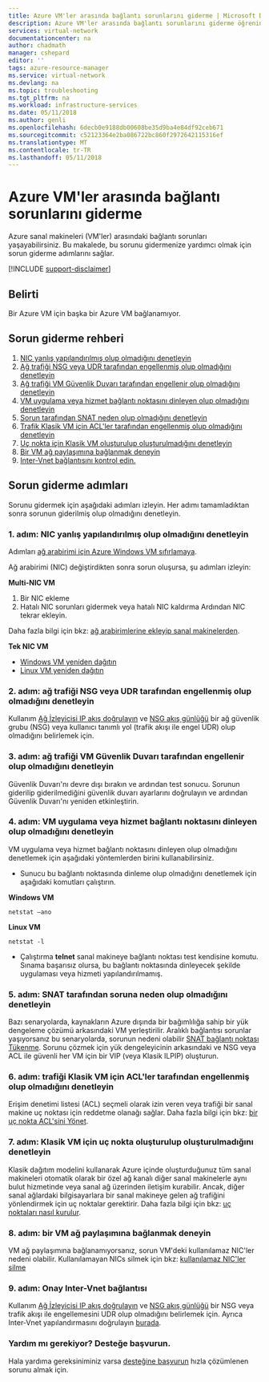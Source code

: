 ```yaml
---
title: Azure VM'ler arasında bağlantı sorunlarını giderme | Microsoft Docs
description: Azure VM'ler arasında bağlantı sorunlarını giderme öğrenin.
services: virtual-network
documentationcenter: na
author: chadmath
manager: cshepard
editor: ''
tags: azure-resource-manager
ms.service: virtual-network
ms.devlang: na
ms.topic: troubleshooting
ms.tgt_pltfrm: na
ms.workload: infrastructure-services
ms.date: 05/11/2018
ms.author: genli
ms.openlocfilehash: 6decb0e9188db00608be35d9ba4e84df92ceb671
ms.sourcegitcommit: c52123364e2ba086722bc860f2972642115316ef
ms.translationtype: MT
ms.contentlocale: tr-TR
ms.lasthandoff: 05/11/2018
---
```

# <a name="troubleshooting-connectivity-problems-between-azure-vms"></a>Azure VM'ler arasında bağlantı sorunlarını giderme

Azure sanal makineleri (VM'ler) arasındaki bağlantı sorunları yaşayabilirsiniz. Bu makalede, bu sorunu gidermenize yardımcı olmak için sorun giderme adımlarını sağlar. 

[!INCLUDE [support-disclaimer](../../includes/support-disclaimer.md)]

## <a name="symptom"></a>Belirti

Bir Azure VM için başka bir Azure VM bağlanamıyor.

## <a name="troubleshooting-guidance"></a>Sorun giderme rehberi 

1. [NIC yanlış yapılandırılmış olup olmadığını denetleyin](#step-1-check-whether-nic-is-misconfigured)
2. [Ağ trafiği NSG veya UDR tarafından engellenmiş olup olmadığını denetleyin](#step-2-check-whether-network-traffic-is-blocked-by-nsg-or-udr)
3. [Ağ trafiği VM Güvenlik Duvarı tarafından engellenir olup olmadığını denetleyin](#step-3-check-whether-network-traffic-is-blocked-by-vm-firewall)
4. [VM uygulama veya hizmet bağlantı noktasını dinleyen olup olmadığını denetleyin](#step-4-check-whether-vm-app-or-service-is-listening-on-the-port)
5. [Sorun tarafından SNAT neden olup olmadığını denetleyin](#step-5-check-whether-the-problem-is-caused-by-snat)
6. [Trafik Klasik VM için ACL'ler tarafından engellenmiş olup olmadığını denetleyin](#step-6-check-whether-traffic-is-blocked-by-acls-for-the-classic-vm)
7. [Uç nokta için Klasik VM oluşturulup oluşturulmadığını denetleyin](#step-7-check-whether-the-endpoint-is-created-for-the-classic-vm)
8. [Bir VM ağ paylaşımına bağlanmak deneyin](#step-8-try-to-connect-to-a-vm-network-share)
9. [Inter-Vnet bağlantısını kontrol edin.](#step-9-check-inter-vnet-connectivity)

## <a name="troubleshooting-steps"></a>Sorun giderme adımları

Sorunu gidermek için aşağıdaki adımları izleyin. Her adımı tamamladıktan sonra sorunun giderilmiş olup olmadığını denetleyin. 

### <a name="step-1-check-whether-nic-is-misconfigured"></a>1. adım: NIC yanlış yapılandırılmış olup olmadığını denetleyin

Adımları [ağ arabirimi için Azure Windows VM sıfırlamaya](../virtual-machines/windows/reset-network-interface.md). 

Ağ arabirimi (NIC) değiştirdikten sonra sorun oluşursa, şu adımları izleyin:

**Multi-NIC VM**

1. Bir NIC ekleme
2. Hatalı NIC sorunları gidermek veya hatalı NIC kaldırma  Ardından NIC tekrar ekleyin.

Daha fazla bilgi için bkz: [ağ arabirimlerine ekleyip sanal makinelerden](virtual-network-network-interface-vm.md).

**Tek NIC VM** 

- [Windows VM yeniden dağıtın](../virtual-machines/windows/redeploy-to-new-node.md)
- [Linux VM yeniden dağıtın](../virtual-machines/linux/redeploy-to-new-node.md)

### <a name="step-2-check-whether-network-traffic-is-blocked-by-nsg-or-udr"></a>2. adım: ağ trafiği NSG veya UDR tarafından engellenmiş olup olmadığını denetleyin

Kullanım [Ağ İzleyicisi IP akış doğrulayın](../network-watcher/network-watcher-ip-flow-verify-overview.md) ve [NSG akış günlüğü](../network-watcher/network-watcher-nsg-flow-logging-overview.md) bir ağ güvenlik grubu (NSG) veya kullanıcı tanımlı yol (trafik akışı ile engel UDR) olup olmadığını belirlemek için.

### <a name="step-3-check-whether-network-traffic-is-blocked-by-vm-firewall"></a>3. adım: ağ trafiği VM Güvenlik Duvarı tarafından engellenir olup olmadığını denetleyin

Güvenlik Duvarı'nı devre dışı bırakın ve ardından test sonucu. Sorunun giderilip giderilmediğini güvenlik duvarı ayarlarını doğrulayın ve ardından Güvenlik Duvarı'nı yeniden etkinleştirin.

### <a name="step-4-check-whether-vm-app-or-service-is-listening-on-the-port"></a>4. adım: VM uygulama veya hizmet bağlantı noktasını dinleyen olup olmadığını denetleyin

VM uygulama veya hizmet bağlantı noktasını dinleyen olup olmadığını denetlemek için aşağıdaki yöntemlerden birini kullanabilirsiniz.

- Sunucu bu bağlantı noktasında dinleme olup olmadığını denetlemek için aşağıdaki komutları çalıştırın.

**Windows VM**

    netstat –ano

**Linux VM**

    netstat -l

- Çalıştırma **telnet** sanal makineye bağlantı noktası test kendisine komutu. Sınama başarısız olursa, bu bağlantı noktasında dinleyecek şekilde uygulaması veya hizmeti yapılandırılmamış.

### <a name="step-5-check-whether-the-problem-is-caused-by-snat"></a>5. adım: SNAT tarafından soruna neden olup olmadığını denetleyin

Bazı senaryolarda, kaynakların Azure dışında bir bağımlılığa sahip bir yük dengeleme çözümü arkasındaki VM yerleştirilir. Aralıklı bağlantısı sorunlar yaşıyorsanız bu senaryolarda, sorunun nedeni olabilir [SNAT bağlantı noktası Tükenme](../load-balancer/load-balancer-outbound-connections.md). Sorunu çözmek için yük dengeleyicinin arkasındaki ve NSG veya ACL ile güvenli her VM için bir VIP (veya Klasik ILPIP) oluşturun. 

### <a name="step-6-check-whether-traffic-is-blocked-by-acls-for-the-classic-vm"></a>6. adım: trafiği Klasik VM için ACL'ler tarafından engellenmiş olup olmadığını denetleyin

Erişim denetimi listesi (ACL) seçmeli olarak izin veren veya trafiği bir sanal makine uç noktası için reddetme olanağı sağlar. Daha fazla bilgi için bkz: [bir uç nokta ACL'sini Yönet](../virtual-machines/windows/classic/setup-endpoints.md#manage-the-acl-on-an-endpoint).

### <a name="step-7-check-whether-the-endpoint-is-created-for-the-classic-vm"></a>7. adım: Klasik VM için uç nokta oluşturulup oluşturulmadığını denetleyin

Klasik dağıtım modelini kullanarak Azure içinde oluşturduğunuz tüm sanal makineleri otomatik olarak bir özel ağ kanalı diğer sanal makinelerle aynı bulut hizmetinde veya sanal ağ üzerinden iletişim kurabilir. Ancak, diğer sanal ağlardaki bilgisayarlara bir sanal makineye gelen ağ trafiğini yönlendirmek için uç noktalar gerektirir. Daha fazla bilgi için bkz: [uç noktaları nasıl kurulur](../virtual-machines/windows/classic/setup-endpoints.md).

### <a name="step-8-try-to-connect-to-a-vm-network-share"></a>8. adım: bir VM ağ paylaşımına bağlanmak deneyin

VM ağ paylaşımına bağlanamıyorsanız, sorun VM'deki kullanılamaz NIC'ler nedeni olabilir. Kullanılamayan NICs silmek için bkz: [kullanılamaz NIC'ler silme](../virtual-machines/windows/reset-network-interface.md#delete-the-unavailable-nics)

### <a name="step-9-check-inter-vnet-connectivity"></a>9. adım: Onay Inter-Vnet bağlantısı

Kullanım [Ağ İzleyicisi IP akış doğrulayın](../network-watcher/network-watcher-ip-flow-verify-overview.md) ve [NSG akış günlüğü](../network-watcher/network-watcher-nsg-flow-logging-overview.md) bir NSG veya trafik akışı ile engellemesini UDR olup olmadığını belirlemek için. Ayrıca Inter-Vnet yapılandırmasını doğrulayın [burada](https://support.microsoft.com/en-us/help/4032151/configuring-and-validating-vnet-or-vpn-connections).

### <a name="need-help-contact-support"></a>Yardım mı gerekiyor? Desteğe başvurun.
Hala yardıma gereksiniminiz varsa [desteğine başvurun](https://portal.azure.com/?#blade/Microsoft_Azure_Support/HelpAndSupportBlade) hızla çözümlenen sorunu almak için.